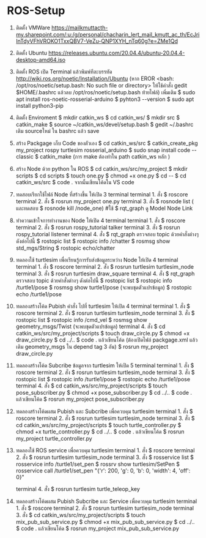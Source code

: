 # ROS-Setup

1. ติดตั้ง VMWare https://mailkmuttacth-my.sharepoint.com/:u:/g/personal/chacharin_lert_mail_kmutt_ac_th/EcJriInTdyVFhVROKO1TxxQBV7-VeZu-QNP1XYH_nTq60g?e=ZMe1Qd

2. ติดตั้ง Ubuntu https://releases.ubuntu.com/20.04.4/ubuntu-20.04.4-desktop-amd64.iso

3. ติดตั้ง ROS
  เปิด Terminal แล้วพิมพ์ทีละบรรทัด http://wiki.ros.org/noetic/Installation/Ubuntu
    (หาก EROR <bash: /opt/ros/noetic/setup.bash: No such file or directory> 
      ให้ใช้คำสั่ง gedit $HOME/.bashrc แล้วลบ /opt/ros/noetic/setup.bash ท้ายไฟล์)
      เพิ่มเติม
     $ sudo apt install ros-noetic-rosserial-arduino
     $ pyhton3 --version
     $ sudo apt install python3-pip
 
4. ติดตั้ง Enviroment
    $ mkdir catkin_ws
    $ cd catkin_ws/
    $ mkdir src
    $ catkin_make
    $ source ~/catkin_ws/devel/setup.bash
    $ gedit ~/.bashrc
    เติม sourceใหม่  ใน  bashrc แล้ว save
  
5. สร้าง Packgage เก็บ Code ของตัวเอง
    $ cd catkin_ws/src
    $ catkin_create_pkg my_project rospy turtlesim rosserial_arduino
    $ sudo snap install code --classic
    $ catkin_make (การ make  ต้องทำใน path catkin_ws หลัก )
    
7. สร้าง Node ด้วย python ใน ROS
    $ cd catkin_ws/src/my_project
    $ mkdir scripts
    $ cd scripts
    $ touch one.py
    $ chmod +x one.py
    $ cd --
    $ cd catkin_ws/src
    $ code .
    จากนั้นเขียนโค้ดใน VS code
    
8. ทดสอบเรียกใช้ไฟล์ Node ที่สร้างขึ้น ให้เปิด 3 terminal 
    terminal 1. สั่ง $ roscore
    terminal 2. สั่ง $ rosrun my_project one.py
    terminal 3. สั่ง $ rosnode list (  และทดสอบ $ rosnode kill /node_one)
    #ใช้ $ rqt_graph ดู Model Node Link

9.  ทำความเข้าใจการทำงานของ Node ให้เปิด 4 terminal 
    terminal 1. สั่ง $ roscore
    terminal 2. สั่ง $ rosrun rospy_tutorial talker
    terminal 3. สั่ง $ rosrun rospy_tutorial listener
    terminal 4. สั่ง $ rqt_graph
    ตรวจสอบ topic ด้วยคำสั่งต่างๆ ดังต่อไปนี้ 
                   $ rostopic list
                   $ rostopic info /chatter
                   $ rosmsg show std_mgs/String
                   $ rostopic echo/chatter
                   
10. ทดลองใช้ turtlesim เพื่อเรียนรู้การรับส่งข้อมูลระหว่าง Node ให้เปิด 4 terminal
    terminal 1. สั่ง $ roscore 
    terminal 2. สั่ง $ rosrun turtlesim turtlesim_node
    terminal 3. สั่ง $ rosrun turtlesim draw_square
    terminal 4. สั่ง $ rqt_graph
    ตรวจสอบ topic ด้วยคำสั่งต่างๆ ดังต่อไปนี้ 
                   $ rostopic list
                   $ rostopic info /turtle1/pose
                   $ rosmsg show turtle1/pose (จะพบชุดตัวแปรข้อมูล)
                   $ rostopic echo /turtle1/pose
    
11. ทดลองสร้างโค้ด Pubish คำสั่ง ไปที่ turtlesim ให้เปิด 4 terminal
    terminal 1. สั่ง $ roscore 
    terminal 2. สั่ง $ rosrun turtlesim turtlesim_node 
    terminal 3. สั่ง $ rostopic list
                   $ rostopic info /cmd_vel
                   $ rosmsg show geometry_msgs/Twist (จะพบชุดตัวแปรข้อมูล)
    terminal 4. สั่ง $ cd catkin_ws/src/my_project/scripts
                   $ touch draw_circle.py
                   $ chmod +x draw_circle.py
                   $ cd ../..
                   $ code . แล้วเขียนโค้ด
                   (ต้องเปิดไฟล์ packgage.xml แล้วเติม geometry_msgs ใน depend tag 3 อัน)
                   $ rosrun my_project draw_circle.py
  
 12. ทดลองสร้างโค้ด Subcribe ข้อมูลจาก turtlesim ให้เปิด 5 terminal
    terminal 1. สั่ง $ roscore 
    terminal 2. สั่ง $ rosrun turtlesim turtlesim_node 
    terminal 3. สั่ง $ rostopic list
                   $ rostopic info /turtle1/pose
                   $ rostopic echo /turtle1/pose
    terminal 4. สั่ง $ cd catkin_ws/src/my_project/scripts
                   $ touch pose_subscriber.py
                   $ chmod +x pose_subscriber.py
                   $ cd ../..
                   $ code . แล้วเขียนโค้ด
                   $ rosrun my_project pose_subscriber.py
 
 13. ทดลองสร้างโค้ดผสม Pubish และ Subcribe เพื่อควบคุม turtlesim 
    terminal 1. สั่ง $ roscore 
    terminal 2. สั่ง $ rosrun turtlesim turtlesim_node 
    terminal 3. สั่ง $ cd catkin_ws/src/my_project/scripts
                   $ touch turtle_controller.py
                   $ chmod +x turtle_controller.py
                   $ cd ../..
                   $ code . แล้วเขียนโค้ด
                   $ rosrun my_project turtle_controller.py 

13. ทดลองใช้ ROS service เพื่อควบคุม turtlesim 
    terminal 1. สั่ง $ roscore 
    terminal 2. สั่ง $ rosrun turtlesim turtlesim_node 
    terminal 3. สั่ง $ rosservice list
                   $ rosservice info /turtle1/set_pen
                   $ rossrv show turtlesim/SetPen
                   $ rosservice call /turtle1/set_pen "{'r': 200, 'g': 0, 'b': 0, 'width': 4, 'off': 0}"
                   
    terminal 4. สั่ง $ rosrun turtlesim turtle_teleop_key

14. ทดลองสร้างโค้ดผสม Pubish Subcribe และ Service เพื่อควบคุม turtlesim 
    terminal 1. สั่ง $ roscore 
    terminal 2. สั่ง $ rosrun turtlesim turtlesim_node 
    terminal 3. สั่ง $ cd catkin_ws/src/my_project/scripts
                   $ touch mix_pub_sub_service.py
                   $ chmod +x mix_pub_sub_service.py
                   $ cd ../..
                   $ code . แล้วเขียนโค้ด
                   $ rosrun my_project mix_pub_sub_service.py               
                    
                  
 
 
    
    

   
